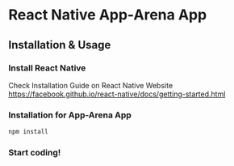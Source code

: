 # React Native App-Arena App


## Installation & Usage

### Install React Native
Check Installation Guide on React Native Website
https://facebook.github.io/react-native/docs/getting-started.html

### Installation for App-Arena App

```sh
npm install
```

### Start coding!
